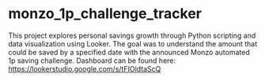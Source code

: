 # monzo_1p_challenge_tracker
This project explores personal savings growth through Python scripting and data visualization using Looker. The goal was to understand the amount that could be saved by a specified date with the announced Monzo automated 1p saving challenge. Dashboard can be found here: https://lookerstudio.google.com/s/tFIOldtaScQ
